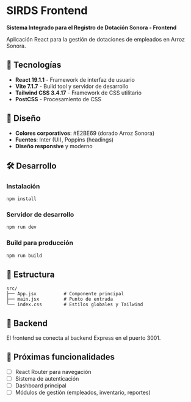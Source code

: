 # SIRDS Frontend

**Sistema Integrado para el Registro de Dotación Sonora - Frontend**

Aplicación React para la gestión de dotaciones de empleados en Arroz Sonora.

## 🚀 Tecnologías

- **React 19.1.1** - Framework de interfaz de usuario
- **Vite 7.1.7** - Build tool y servidor de desarrollo
- **Tailwind CSS 3.4.17** - Framework de CSS utilitario
- **PostCSS** - Procesamiento de CSS

## 🎨 Diseño

- **Colores corporativos**: #E2BE69 (dorado Arroz Sonora)
- **Fuentes**: Inter (UI), Poppins (headings)
- **Diseño responsive** y moderno

## 🛠️ Desarrollo

### Instalación
```bash
npm install
```

### Servidor de desarrollo
```bash
npm run dev
```

### Build para producción
```bash
npm run build
```

## 📁 Estructura

```
src/
├── App.jsx          # Componente principal
├── main.jsx         # Punto de entrada
└── index.css        # Estilos globales y Tailwind
```

## 🔗 Backend

El frontend se conecta al backend Express en el puerto 3001.

## 📝 Próximas funcionalidades

- [ ] React Router para navegación
- [ ] Sistema de autenticación
- [ ] Dashboard principal
- [ ] Módulos de gestión (empleados, inventario, reportes)